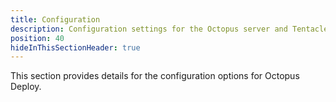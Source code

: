 ```yaml
---
title: Configuration
description: Configuration settings for the Octopus server and Tentacle
position: 40
hideInThisSectionHeader: true
---
```

This section provides details for the configuration options for Octopus Deploy.
